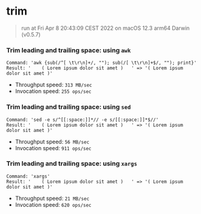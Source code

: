 # trim
 
> run at Fri Apr  8 20:43:09 CEST 2022 on macOS 12.3 arm64 Darwin (v0.5.7)
 
### Trim leading and trailing space: using `awk`
```
Command: 'awk {sub(/^[ \t\r\n]+/, ""); sub(/[ \t\r\n]+$/, ""); print}'
Result: '    ( Lorem ipsum dolor sit amet )   ' => '( Lorem ipsum dolor sit amet )'
```
* Throughput speed: `313 MB/sec`
* Invocation speed: `255 ops/sec`

### Trim leading and trailing space: using `sed`
```
Command: 'sed -e s/^[[:space:]]*// -e s/[[:space:]]*$//'
Result: '    ( Lorem ipsum dolor sit amet )   ' => '( Lorem ipsum dolor sit amet )'
```
* Throughput speed: `56 MB/sec`
* Invocation speed: `911 ops/sec`

### Trim leading and trailing space: using `xargs`
```
Command: 'xargs'
Result: '    ( Lorem ipsum dolor sit amet )   ' => '( Lorem ipsum dolor sit amet )'
```
* Throughput speed: `21 MB/sec`
* Invocation speed: `620 ops/sec`


